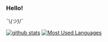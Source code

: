### Hello! 

¯\\_(ツ)_/¯

[![github stats](https://github-readme-stats.vercel.app/api?username=qihaiyan&show_icons=true&theme=default)](https://github.com/qihaiyan)
[![Most Used Languages](https://github-readme-stats.vercel.app/api/top-langs/?username=qihaiyan&layout=compact&hide=ruby,html,css&langs_count=11)](https://github.com/qihaiyan)
